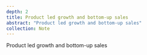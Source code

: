 ```yaml
---
depth: 2
title: Product led growth and bottom-up sales
abstract: "Product led growth and bottom-up sales"
collection: Note
---
```

Product led growth and bottom-up sales
